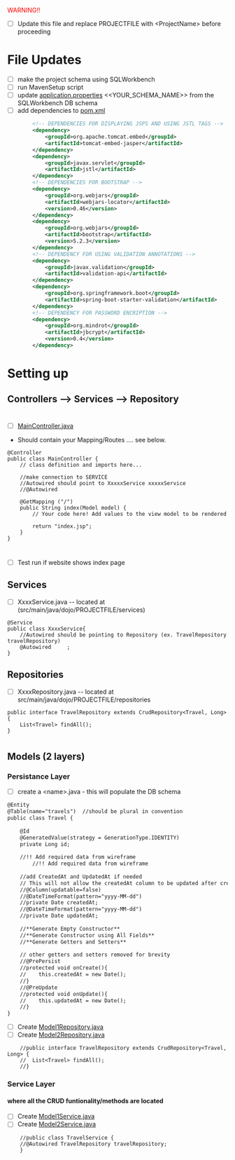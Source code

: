 <span style="color:red">WARNING!!</span>
- [ ] Update this file and replace PROJECTFILE with \<ProjectName> before proceeding

# File Updates
- [ ] make the project schema using SQLWorkbench
- [ ] run MavenSetup script
- [ ] update [application.properties](./src/main/resources/application.properties) <<YOUR_SCHEMA_NAME>> from the SQLWorkbench DB schema
- [ ] add dependencies to [pom.xml](./pom.xml)

```xml
		<!-- DEPENDENCIES FOR DISPLAYING JSPS AND USING JSTL TAGS -->
		<dependency>
			<groupId>org.apache.tomcat.embed</groupId>
			<artifactId>tomcat-embed-jasper</artifactId>
		</dependency>
		<dependency>
			<groupId>javax.servlet</groupId>
			<artifactId>jstl</artifactId>
		</dependency>
		<!-- DEPENDENCIES FOR BOOTSTRAP -->
		<dependency>
			<groupId>org.webjars</groupId>
			<artifactId>webjars-locator</artifactId>
			<version>0.46</version>
		</dependency>
		<dependency>
			<groupId>org.webjars</groupId>
			<artifactId>bootstrap</artifactId>
			<version>5.2.3</version>
		</dependency>
		<!-- DEPENDENCY FOR USING VALIDATION ANNOTATIONS -->
		<dependency>
			<groupId>javax.validation</groupId>
			<artifactId>validation-api</artifactId>
		</dependency>
		<dependency>
			<groupId>org.springframework.boot</groupId>
			<artifactId>spring-boot-starter-validation</artifactId>
		</dependency>
		<!-- DEPENDENCY FOR PASSWORD ENCRIPTION -->
		<dependency>
			<groupId>org.mindrot</groupId>
			<artifactId>jbcrypt</artifactId>
			<version>0.4</version>
		</dependency>
```
#
# Setting up 
## Controllers --> Services --> Repository
#
- [ ] [MainController.java](./src/main/java/dojo/PROJECTFILE/controllers/MainController.java)
* Should contain your Mapping/Routes .... see below.

```
@Controller
public class MainController {
	// class definition and imports here...
	
	//make connection to SERVICE
	//Autowired should point to XxxxxService xxxxxService 
	//@Autowired 
	
	@GetMapping ("/")
	public String index(Model model) {
		// Your code here! Add values to the view model to be rendered

		return "index.jsp";
	}
}
```
#
- [ ] Test run if website shows index page

## Services
- [ ] XxxxService.java -- located at (src/main/java/dojo/PROJECTFILE/services)
```
@Service
public class XxxxService{
	//Autowired should be pointing to Repository (ex. TravelRepository travelRepository)
    @Autowired     ;
}
```
## Repositories
- [ ] XxxxRepository.java -- located at src/main/java/dojo/PROJECTFILE/repositories
```
public interface TravelRepository extends CrudRepository<Travel, Long> {
    List<Travel> findAll();
}
```


#
## Models (2 layers)
### Persistance Layer

- [ ] create a \<name>.java -  this will populate the DB schema

```html
@Entity
@Table(name="travels")  //should be plural in convention
public class Travel {
    
    @Id
    @GeneratedValue(strategy = GenerationType.IDENTITY)
    private Long id;
   
    //!! Add required data from wireframe
        //!! Add required data from wireframe
    
    //add CreatedAt and UpdatedAt if needed
    // This will not allow the createdAt column to be updated after creation
    //@Column(updatable=false)
    //@DateTimeFormat(pattern="yyyy-MM-dd")
    //private Date createdAt;
    //@DateTimeFormat(pattern="yyyy-MM-dd")
    //private Date updatedAt;
    
    //**Generate Empty Constructor**
    //**Generate Constructor using All Fields**
    //**Generate Getters and Setters**
    
    // other getters and setters removed for brevity
    //@PrePersist
    //protected void onCreate(){
    //    this.createdAt = new Date();
    //}
    //@PreUpdate
    //protected void onUpdate(){
    //    this.updatedAt = new Date();
    //}
}
```
- [ ] Create [Model1Repository.java](src/main/java/dojo/PROJECTFILE/repositories/Model1Repository.java)
- [ ] Create [Model2Repository.java](src/main/java/dojo/PROJECTFILE/repositories/Model2Repository.java)

```
    //public interface TravelRepository extends CrudRepository<Travel, Long> {
    //  List<Travel> findAll();
    //}
```

### Service Layer
#### where all the CRUD funtionality/methods are located
- [ ] Create [Model1Service.java](src/main/java/dojo/PROJECTFILE/services/Model1Service.java) 
- [ ] Create [Model2Service.java](src/main/java/dojo/PROJECTFILE/services/Model2Service.java) 
```
    //public class TravelService {
    //@Autowired TravelRepository travelRepository;
	}
```